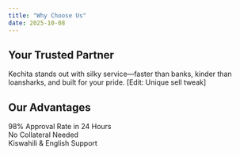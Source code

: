 ```yaml
---
title: "Why Choose Us"
date: 2025-10-08
---
```

<section class="page-section">
  <h1>Your Trusted Partner</h1>
  <p>Kechita stands out with silky service—faster than banks, kinder than loansharks, and built for your pride. [Edit: Unique sell tweak]</p>

  <h2>Our Advantages</h2>
  <div class="tips-grid">
    <div class="card">98% Approval Rate in 24 Hours</div>
    <div class="card">No Collateral Needed</div>
    <div class="card">Kiswahili & English Support</div>
    <!-- Add 7 more perks -->
  </div>
</section>

